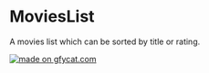 # MoviesList
A movies list which can be sorted by title or rating.

<a href="https://thumbs.gfycat.com/ShyPowerfulAardwolf-size_restricted"><img src="https://thumbs.gfycat.com/ShyPowerfulAardwolf-size_restricted.gif" title="made on gfycat.com"/></a>
